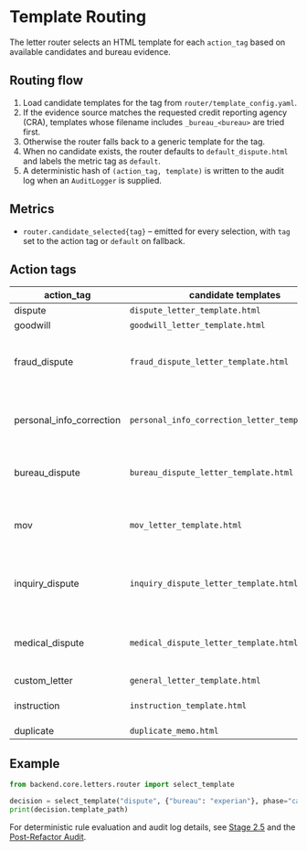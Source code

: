 # Template Routing

The letter router selects an HTML template for each `action_tag` based on
available candidates and bureau evidence.

## Routing flow
1. Load candidate templates for the tag from `router/template_config.yaml`.
2. If the evidence source matches the requested credit reporting agency (CRA),
   templates whose filename includes `_bureau_<bureau>` are tried first.
3. Otherwise the router falls back to a generic template for the tag.
4. When no candidate exists, the router defaults to `default_dispute.html` and
   labels the metric tag as `default`.
5. A deterministic hash of `(action_tag, template)` is written to the audit log
   when an `AuditLogger` is supplied.

## Metrics
- `router.candidate_selected{tag}` – emitted for every selection, with `tag`
  set to the action tag or `default` on fallback.

## Action tags
| action_tag | candidate templates | required fields |
|---|---|---|
| dispute | `dispute_letter_template.html` | `bureau` |
| goodwill | `goodwill_letter_template.html` | `creditor` |
| fraud_dispute | `fraud_dispute_letter_template.html` | `creditor_name`, `account_number_masked`, `bureau`, `legal_safe_summary`, `is_identity_theft` |
| personal_info_correction | `personal_info_correction_letter_template.html` | `client_name`, `client_address_lines`, `date_of_birth`, `ssn_last4`, `legal_safe_summary` |
| bureau_dispute | `bureau_dispute_letter_template.html` | `creditor_name`, `account_number_masked`, `bureau`, `legal_safe_summary` |
| mov | `mov_letter_template.html` | `creditor_name`, `account_number_masked`, `legal_safe_summary`, `cra_last_result`, `days_since_cra_result` |
| inquiry_dispute | `inquiry_dispute_letter_template.html` | `inquiry_creditor_name`, `account_number_masked`, `bureau`, `legal_safe_summary`, `inquiry_date` |
| medical_dispute | `medical_dispute_letter_template.html` | `creditor_name`, `account_number_masked`, `bureau`, `legal_safe_summary`, `amount`, `medical_status` |
| custom_letter | `general_letter_template.html` | `recipient` |
| instruction | `instruction_template.html` | `client_name`, `date`, `accounts_summary`, `per_account_actions` |
| duplicate | `duplicate_memo.html` | `memo` |

## Example
```python
from backend.core.letters.router import select_template

decision = select_template("dispute", {"bureau": "experian"}, phase="candidate")
print(decision.template_path)
```

For deterministic rule evaluation and audit log details, see
[Stage 2.5](../STAGE_2_5.md) and the
[Post-Refactor Audit](../POST_REFACTOR_AUDIT.md).
